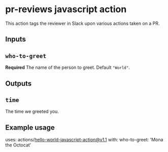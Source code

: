 # pr-reviews javascript action

This action tags the reviewer in Slack upon various actions taken on a PR.

## Inputs

## `who-to-greet`

**Required** The name of the person to greet. Default `"World"`.

## Outputs

## `time`

The time we greeted you.

## Example usage

uses: actions/hello-world-javascript-action@v1.1
with:
who-to-greet: 'Mona the Octocat'
